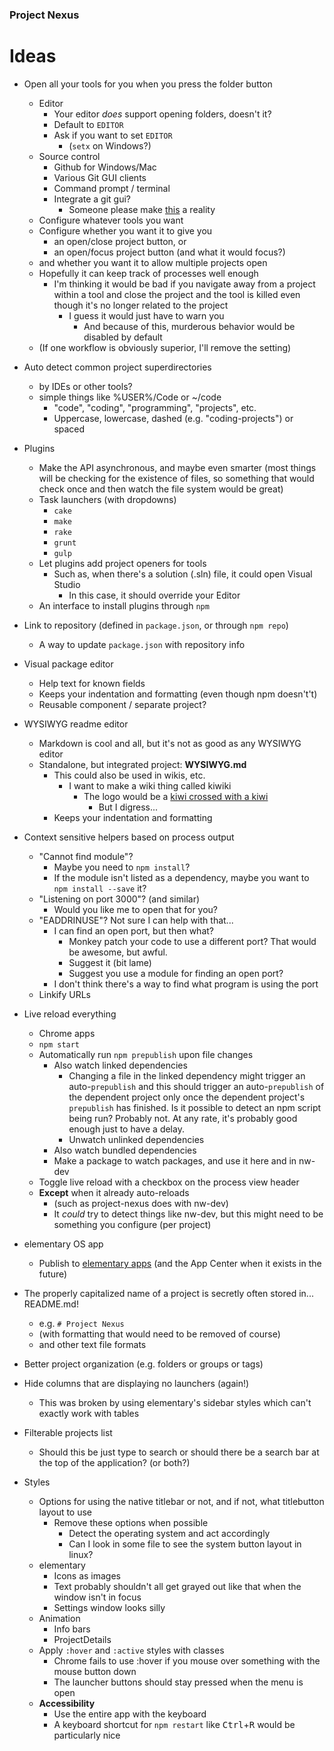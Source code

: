 
### Project Nexus

# Ideas


* Open all your tools for you when you press the folder button
	* Editor
		* Your editor *does* support opening folders, doesn't it?
		* Default to `EDITOR`
		* Ask if you want to set `EDITOR`
			* (`setx` on Windows?)
	* Source control
		* Github for Windows/Mac
		* Various Git GUI clients
		* Command prompt / terminal
		* Integrate a git gui?
			* Someone please make [this](http://tonsky.me/blog/reinventing-git-interface/) a reality
	* Configure whatever tools you want
	* Configure whether you want it to give you
		* an open/close project button, or
		* an open/focus project button (and what it would focus?)
	* and whether you want it to allow multiple projects open
	* Hopefully it can keep track of processes well enough
		* I'm thinking it would be bad if you navigate away from a project within a tool
		  and close the project and the tool is killed even though it's no longer related to the project
			* I guess it would just have to warn you
				* And because of this, murderous behavior would be disabled by default
	* (If one workflow is obviously superior, I'll remove the setting)


* Auto detect common project superdirectories
	* by IDEs or other tools?
	* simple things like %USER%/Code or ~/code
		* "code", "coding", "programming", "projects", etc.
		* Uppercase, lowercase, dashed (e.g. "coding-projects") or spaced


* Plugins
	* Make the API asynchronous, and maybe even smarter
	  (most things will be checking for the existence of files,
	  so something that would check once and then watch the file system would be great)
	* Task launchers (with dropdowns)
		* `cake`
		* `make`
		* `rake`
		* `grunt`
		* `gulp`
	* Let plugins add project openers for tools
		* Such as, when there's a solution (.sln) file,
		  it could open Visual Studio
			* In this case, it should override your Editor
	* An interface to install plugins through `npm`


* Link to repository (defined in `package.json`, or through `npm repo`)
	* A way to update `package.json` with repository info


* Visual package editor
	* Help text for known fields
	* Keeps your indentation and formatting (even though npm doesn't't)
	* Reusable component / separate project?


* WYSIWYG readme editor
	* Markdown is cool and all, but it's not as good as any WYSIWYG editor
	* Standalone, but integrated project: **WYSIWYG.md**
		* This could also be used in wikis, etc.
			* I want to make a wiki thing called kiwiki
				* The logo would be a [kiwi crossed with a kiwi](https://www.google.com/search?tbm=isch&hl=en&q=kiwi+bird+fruit)
					* But I digress...
		* Keeps your indentation and formatting


* Context sensitive helpers based on process output
	* "Cannot find module"?
		* Maybe you need to `npm install`?
		* If the module isn't listed as a dependency, maybe you want to `npm install --save` it?
	* "Listening on port 3000"? (and similar)
		* Would you like me to open that for you?
	* "EADDRINUSE"? Not sure I can help with that...
		* I can find an open port, but then what?
			* Monkey patch your code to use a different port? That would be awesome, but awful.
			* Suggest it (bit lame)
			* Suggest you use a module for finding an open port?
		* I don't think there's a way to find what program is using the port
	* Linkify URLs


* Live reload everything
	* Chrome apps
	* `npm start`
	* Automatically run `npm prepublish` upon file changes
		* Also watch linked dependencies
			* Changing a file in the linked dependency might
			  trigger an auto-`prepublish`
			  and this should trigger an auto-`prepublish`
			  of the dependent project only once the dependent project's `prepublish` has finished.
				Is it possible to detect an npm script being run? Probably not.
				At any rate, it's probably good enough just to have a delay.
			* Unwatch unlinked dependencies
		* Also watch bundled dependencies
		* Make a package to watch packages, and use it here and in nw-dev
	* Toggle live reload with a checkbox on the process view header
	* **Except** when it already auto-reloads
		* (such as project-nexus does with nw-dev)
		* It *could* try to detect things like nw-dev,
		  but this might need to be something you configure
		  (per project)


* elementary OS app
	* Publish to [elementary apps](http://quassy.github.io/elementary-apps/)
	  (and the App Center when it exists in the future)


* The properly capitalized name of a project is
  secretly often stored in... README.md!
	* e.g. `# Project Nexus`
	* (with formatting that would need to be removed of course)
	* and other text file formats


* Better project organization (e.g. folders or groups or tags)


* Hide columns that are displaying no launchers (again!)
	* This was broken by using elementary's sidebar styles which can't exactly work with tables


* Filterable projects list
	* Should this be just type to search or should there be a search bar at the top of the application?
	  (or both?)


* Styles
	* Options for using the native titlebar or not, and if not, what titlebutton layout to use
		* Remove these options when possible
			* Detect the operating system and act accordingly
			* Can I look in some file to see the system button layout in linux?
	* elementary
		* Icons as images
		* Text probably shouldn't all get grayed out like that when the window isn't in focus
		* Settings window looks silly
	* Animation
		* Info bars
		* ProjectDetails
	* Apply `:hover` and `:active` styles with classes
		* Chrome fails to use :hover if you mouse over something with the mouse button down
		* The launcher buttons should stay pressed when the menu is open
	* **Accessibility**
		* Use the entire app with the keyboard
		* A keyboard shortcut for `npm restart` like <kbd>Ctrl</kbd>+<kbd>R</kbd> would be particularly nice
